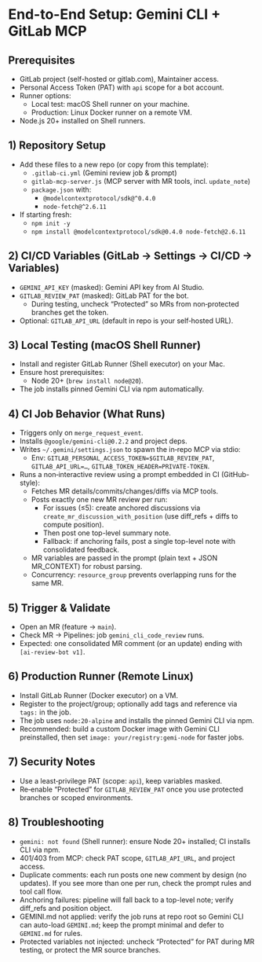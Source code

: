 # End-to-End Setup: Gemini CLI + GitLab MCP

## Prerequisites
- GitLab project (self-hosted or gitlab.com), Maintainer access.
- Personal Access Token (PAT) with `api` scope for a bot account.
- Runner options:
  - Local test: macOS Shell runner on your machine.
  - Production: Linux Docker runner on a remote VM.
- Node.js 20+ installed on Shell runners.

## 1) Repository Setup
- Add these files to a new repo (or copy from this template):
  - `.gitlab-ci.yml` (Gemini review job & prompt)
  - `gitlab-mcp-server.js` (MCP server with MR tools, incl. `update_note`)
  - `package.json` with:
    - `@modelcontextprotocol/sdk@^0.4.0`
    - `node-fetch@^2.6.11`
- If starting fresh:
  - `npm init -y`
  - `npm install @modelcontextprotocol/sdk@0.4.0 node-fetch@2.6.11`

## 2) CI/CD Variables (GitLab → Settings → CI/CD → Variables)
- `GEMINI_API_KEY` (masked): Gemini API key from AI Studio.
- `GITLAB_REVIEW_PAT` (masked): GitLab PAT for the bot.
  - During testing, uncheck “Protected” so MRs from non‑protected branches get the token.
- Optional: `GITLAB_API_URL` (default in repo is your self‑hosted URL).

## 3) Local Testing (macOS Shell Runner)
- Install and register GitLab Runner (Shell executor) on your Mac.
- Ensure host prerequisites:
  - Node 20+ (`brew install node@20`).
- The job installs pinned Gemini CLI via npm automatically.

## 4) CI Job Behavior (What Runs)
- Triggers only on `merge_request_event`.
- Installs `@google/gemini-cli@0.2.2` and project deps.
- Writes `~/.gemini/settings.json` to spawn the in‑repo MCP via stdio:
  - Env: `GITLAB_PERSONAL_ACCESS_TOKEN=$GITLAB_REVIEW_PAT`, `GITLAB_API_URL=…`, `GITLAB_TOKEN_HEADER=PRIVATE-TOKEN`.
- Runs a non‑interactive review using a prompt embedded in CI (GitHub-style):
  - Fetches MR details/commits/changes/diffs via MCP tools.
  - Posts exactly one new MR review per run:
    - For issues (≤5): create anchored discussions via `create_mr_discussion_with_position` (use diff_refs + diffs to compute position).
    - Then post one top-level summary note.
    - Fallback: if anchoring fails, post a single top-level note with consolidated feedback.
  - MR variables are passed in the prompt (plain text + JSON MR_CONTEXT) for robust parsing.
  - Concurrency: `resource_group` prevents overlapping runs for the same MR.

## 5) Trigger & Validate
- Open an MR (feature → `main`).
- Check MR → Pipelines: job `gemini_cli_code_review` runs.
- Expected: one consolidated MR comment (or an update) ending with `[ai-review-bot v1]`.

## 6) Production Runner (Remote Linux)
- Install GitLab Runner (Docker executor) on a VM.
- Register to the project/group; optionally add tags and reference via `tags:` in the job.
- The job uses `node:20-alpine` and installs the pinned Gemini CLI via npm.
- Recommended: build a custom Docker image with Gemini CLI preinstalled, then set `image: your/registry:gemi-node` for faster jobs.

## 7) Security Notes
- Use a least‑privilege PAT (scope: `api`), keep variables masked.
- Re‑enable “Protected” for `GITLAB_REVIEW_PAT` once you use protected branches or scoped environments.

## 8) Troubleshooting
- `gemini: not found` (Shell runner): ensure Node 20+ installed; CI installs CLI via npm.
- 401/403 from MCP: check PAT scope, `GITLAB_API_URL`, and project access.
- Duplicate comments: each run posts one new comment by design (no updates). If you see more than one per run, check the prompt rules and tool call flow.
 - Anchoring failures: pipeline will fall back to a top-level note; verify diff_refs and position object.
- GEMINI.md not applied: verify the job runs at repo root so Gemini CLI can auto-load `GEMINI.md`; keep the prompt minimal and defer to `GEMINI.md` for rules.
- Protected variables not injected: uncheck “Protected” for PAT during MR testing, or protect the MR source branches.
